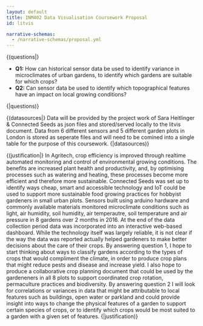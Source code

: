 ```yaml
---
layout: default
title: INM402 Data Visualisation Coursework Proposal
id: litvis

narrative-schemas:
  - /narrative-schemas/proposal.yml
---
```


{(questions|}

- **Q1:** How can historical sensor data be used to identify variance in microclimates of urban gardens, to identify which gardens are suitable for which crops?
- **Q2:** Can sensor data be used to identify which topographical features have an impact on local growing conditions?

{|questions)}

{(datasources|}
Data will be provided by the project work of Sara Heitlinger & Connected Seeds as json files and stored/served locally to the litvis document. Data from 6 different sensors and 5 different garden plots in London is stored as seperate files and will need to be comined into a single table for the purpose of this coursework.
{|datasources)}

{(justification|}
In Agritech, crop efficiency is improved through realtime automated monitoring and control of environmental growing conditions. The benefits are increased plant health and productivity, and, by optimising processes such as watering and heating, these processes become more efficient and therefore more sustainable. Connected Seeds was set up to identify ways cheap, smart and accessible technology and IoT could be used to support more sustainable food growing practices for hobbyist gardeners in small urban plots. Sensors built using arduino hardware and commonly available materials monitored microclimate conditions such as light, air humidity, soil humidity, air temperautre, soil temperature and air pressure in 8 gardens over 2 months in 2016. At the end of the data collection period data was incorporated into an interactive web-based dashboard. While the technology itself was largely reliable, it is not clear if the way the data was reported actually helped gardeners to make better decisions about the care of their crops.
By answering question 1, I hope to start thinking about ways to classify gardens according to the types of crops that would compliment the climate, in order to produce crop plans that might reduce pests and disease and increase yield. I also hope to produce a collaborative crop planning document that could be used by the gardeneners in all 8 plots to support coordinated crop rotation, permaculture practices and biodiversity.
By answering question 2 I will look for correlations or variances in data that might be attributable to local features such as buildings, open water or parkland and could provide insight into ways to change the physical features of a garden to support certain species of crops, or to identify which crops would be most suited to a garden with a given set of features.
{|justification)}
